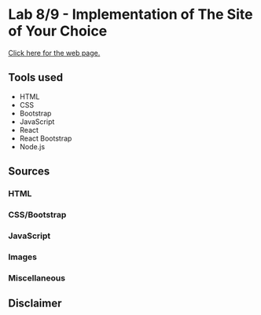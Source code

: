 # Lab 8/9 - Implementation of The Site of Your Choice

[Click here for the web page.](https://stevenli5.github.io/isellforless/)

## Tools used
- HTML
- CSS
- Bootstrap
- JavaScript
- React
- React Bootstrap
- Node.js

## Sources
### HTML

### CSS/Bootstrap

### JavaScript

### Images

### Miscellaneous

## Disclaimer
